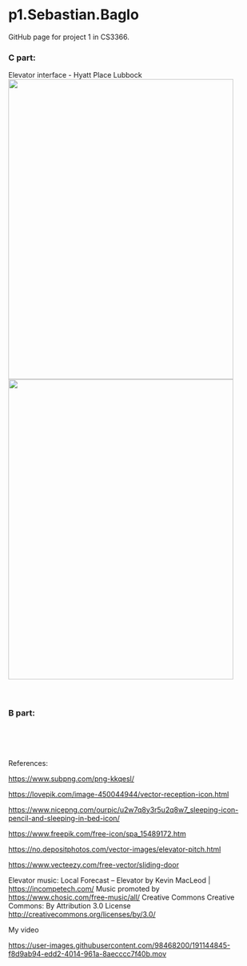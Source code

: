 # p1.Sebastian.Baglo
GitHub page for project 1 in CS3366.

<h3> C part: </h3>
Elevator interface - Hyatt Place Lubbock

<img src="https://user-images.githubusercontent.com/98468200/191781678-0f1af2ca-8bb8-4a58-b631-9b5698338e6d.jpg" width="450" height="600"/>
<img src="https://user-images.githubusercontent.com/98468200/191792074-ce4221ca-633d-46de-95cc-771cc74358c7.gif" width="450" height="600" />



</br>
</br>
</br>


<h3> B part: </h3>
</br>
</br>
</br>

References:

https://www.subpng.com/png-kkqesl/

https://lovepik.com/image-450044944/vector-reception-icon.html

https://www.nicepng.com/ourpic/u2w7q8y3r5u2q8w7_sleeping-icon-pencil-and-sleeping-in-bed-icon/

https://www.freepik.com/free-icon/spa_15489172.htm

https://no.depositphotos.com/vector-images/elevator-pitch.html

https://www.vecteezy.com/free-vector/sliding-door

Elevator music:
Local Forecast – Elevator by Kevin MacLeod | https://incompetech.com/
Music promoted by https://www.chosic.com/free-music/all/
Creative Commons Creative Commons: By Attribution 3.0 License
http://creativecommons.org/licenses/by/3.0/


My video






https://user-images.githubusercontent.com/98468200/191144845-f8d9ab94-edd2-4014-961a-8aecccc7f40b.mov





